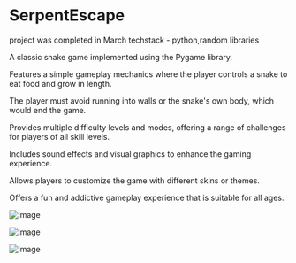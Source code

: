 # SerpentEscape
 project was completed in March
 techstack - python,random libraries
 
A classic snake game implemented using the Pygame library.

Features a simple gameplay mechanics where the player controls a snake to eat food and grow in length.

The player must avoid running into walls or the snake's own body, which would end the game.

Provides multiple difficulty levels and modes, offering a range of challenges for players of all skill levels.

Includes sound effects and visual graphics to enhance the gaming experience.

Allows players to customize the game with different skins or themes.

Offers a fun and addictive gameplay experience that is suitable for all ages.

![image](https://user-images.githubusercontent.com/110716472/236644429-564495fe-7f84-4274-acf1-59d376b36c78.png)

![image](https://user-images.githubusercontent.com/110716472/236644469-9c36b148-4a08-4802-adc0-6768852830d5.png)

![image](https://user-images.githubusercontent.com/110716472/236644741-def26b49-cc13-4f18-9612-84edf5d8c88e.png)
